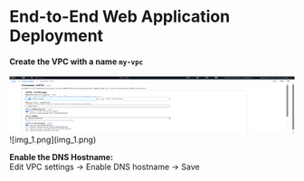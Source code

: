 # End-to-End Web Application Deployment

#### Create the VPC with a name `my-vpc`


<img alt="img.png" height="100" src="img.png" width="700"/>
![img_1.png](img_1.png)



**Enable the DNS Hostname:**  
Edit VPC settings → Enable DNS hostname → Save

